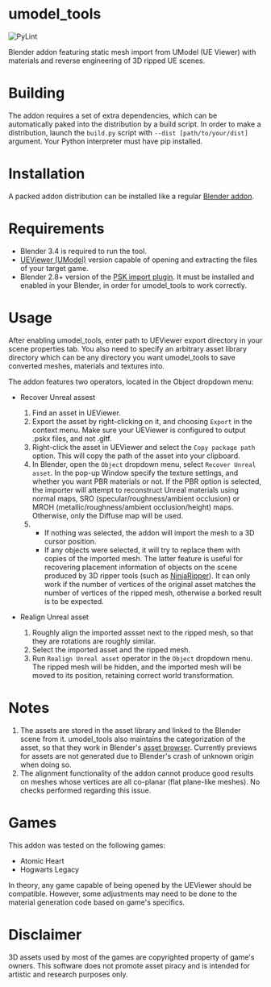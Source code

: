 # umodel_tools
![PyLint](https://github.com/skarndev/umodel_tools/actions/workflows/pylint.yml/badge.svg)

Blender addon featuring static mesh import from UModel (UE Viewer) with materials and reverse engineering of 3D ripped UE scenes.

# Building
The addon requires a set of extra dependencies, which can be automatically paked into the distribution by a build script. In order to make a distribution, launch the ``build.py`` script with ``--dist [path/to/your/dist]`` argument. Your Python interpreter must have pip installed. 

# Installation
A packed addon distribution can be installed like a regular [Blender addon](https://docs.blender.org/manual/en/latest/editors/preferences/addons.html).

# Requirements
- Blender 3.4 is required to run the tool.
- [UEViewer (UModel)](https://www.gildor.org/en/projects/umodel) version capable of opening and extracting the files of your target game. 
- Blender 2.8+ version of the [PSK import plugin](https://github.com/Befzz/blender3d_import_psk_psa). It must be installed and enabled in your Blender, in order for umodel_tools to work correctly.

# Usage
After enabling umodel_tools, enter path to UEViewer export directory in your scene properties tab. You also need to specify an arbitrary asset library directory which can be any directory you want umodel_tools to save converted meshes, materials and textures into.

The addon features two operators, located in the Object dropdown menu: 
- Recover Unreal assest
  
  1. Find an asset in UEViewer.
  2. Export the asset by right-clicking on it, and choosing ``Export`` in the context menu. Make sure your UEViewer is configured to output .pskx files, and not .gltf.
  3. Right-click the asset in UEViewer and select the ``Copy package path`` option. This will copy the path of the asset into your clipboard.
  4. In Blender, open the ``Object`` dropdown menu, select ``Recover Unreal asset``. In the pop-up Window specify the texture settings, and whether you want PBR materials or not. If the PBR option is selected, the importer will attempt to reconstruct Unreal materials using normal maps, SRO (specular/roughness/ambient occlusion) or MROH (metallic/roughness/ambient occlusion/height) maps. Otherwise, only the Diffuse map will be used.
  5. 
      - If nothing was selected, the addon will import the mesh to a 3D cursor position. 
      - If any objects were selected, it will try to replace them with copies of the imported mesh. The latter feature is useful for recovering placement information of objects on the scene produced by 3D ripper tools (such as [NinjaRipper](https://ninjaripper.com)). It can only work if the number of vertices of the original asset matches the number of vertices of the ripped mesh, otherwise a borked result is to be expected.

- Realign Unreal asset
  1. Roughly align the imported assset next to the ripped mesh, so that they are rotations are roughly similar.
  2. Select the imported asset and the ripped mesh.
  3. Run ``Realign Unreal asset`` operator in the ``Object`` dropdown menu. The ripped mesh will be hidden, and the imported mesh will be moved to its position, retaining correct world transformation.

# Notes
1. The assets are stored in the asset library and linked to the Blender scene from it. umodel_tools also maintains the categorization of the asset, so that they work in Blender's [asset browser](https://docs.blender.org/manual/en/latest/editors/asset_browser.html). Currently previews for assets are not generated due to Blender's crash of unknown origin when doing so.
2. The alignment functionality of the addon cannot produce good results on meshes whose vertices are all co-planar (flat plane-like meshes). No checks performed regarding this issue. 

# Games
This addon was tested on the following games:
  - Atomic Heart
  - Hogwarts Legacy

In theory, any game capable of being opened by the UEViewer should be compatible. However, some adjustments may need to be done to the material generation code based on game's specifics. 

# Disclaimer
3D assets used by most of the games are copyrighted property of game's owners. This software does not promote asset piracy and is intended for artistic and research purposes only.
